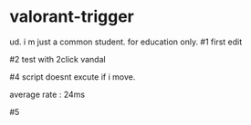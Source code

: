 # valorant-trigger
ud. i m just a common student. for education only. 
#1 first edit

#2 test with 2click vandal

#4 script doesnt excute if i move. 

average rate : 24ms

#5
